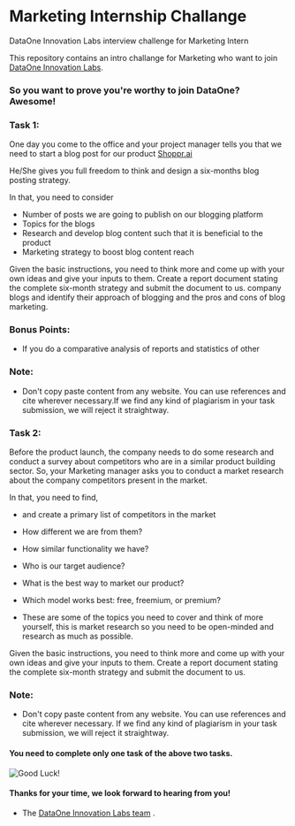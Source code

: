 # Marketing Internship Challange 

DataOne Innovation Labs interview challenge for Marketing Intern

This repository contains an intro challange for Marketing who want to join [DataOne Innovation Labs](http://dataone.io).

### So you want to prove you're worthy to join DataOne? Awesome!


### Task 1:

One day you come to the office and your project manager tells you that
we need to start a blog post for our product [Shoppr.ai](https://shoppr.ai)

He/She gives you full freedom to think and design a six-months blog posting strategy.

In that, you need to consider

- Number of posts we are going to publish on our blogging platform
- Topics for the blogs
- Research and develop blog content such that it is beneficial to the product
- Marketing strategy to boost blog content reach

Given the basic instructions, you need to think more and come up with your 
own ideas and give your inputs to them. Create a report document stating 
the complete six-month strategy and submit the document to us.
company blogs and identify their approach of blogging and the pros and cons of blog marketing.

### Bonus Points:
- If you do a comparative analysis of reports and statistics of other 

### Note: 

- Don't copy paste content from any website. 
You can use references and cite wherever necessary.If we find any kind of 
plagiarism in your task submission, we will reject it straightway.

### Task 2:

Before the product launch, the company needs to do some research and conduct a survey about competitors who are in a similar product building sector. So, your Marketing manager asks you to conduct a market research about the company competitors present in the market.

In that, you need to find,

-  and create a primary list of competitors in the market
-  How different we are from them?
-  How similar functionality we have?
-  Who is our target audience?
-  What is the best way to market our product?
-  Which model works best: free, freemium, or premium?

- These are some of the topics you need to cover and think of more yourself, this is market research so you need to be open-minded and research as much as possible.

Given the basic instructions, you need to think more and come up with your own ideas and give your inputs to them. Create a report document stating the complete six-month strategy and submit the document to us.

### Note: 
- Don't copy paste content from any website. You can use references and cite wherever necessary. If we find any kind of plagiarism in your task submission, we will reject it straightway.

#### You need to complete only one task of the above two tasks.



![Good Luck!](http://i.imgur.com/DHxjAeQ.jpg)


#### Thanks for your time, we look forward to hearing from you!
- The [DataOne Innovation Labs team](https://dataone.io)
.
